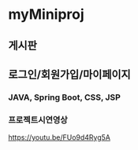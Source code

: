 # myMiniproj


## 게시판
## 로그인/회원가입/마이페이지

### JAVA, Spring Boot, CSS, JSP


### 프로젝트시연영상
https://youtu.be/FUo9d4Ryg5A
